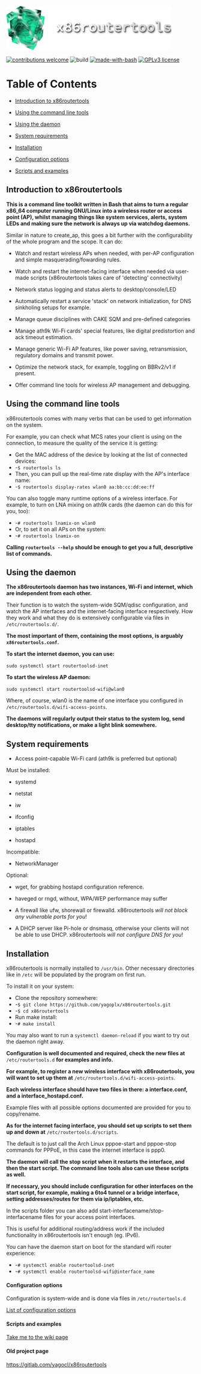 ![new_banner](https://github.com/yagoplx/x86routertools/raw/main/brand/newbanner.png)  

[![contributions welcome](https://img.shields.io/badge/contributions-welcome-brightgreen.svg?style=flat)](https://github.com/yagoplx/x86routertools/issues)
![build](https://github.com/yagoplx/x86routertools/actions/workflows/postwork.yml/badge.svg)
[![made-with-bash](https://img.shields.io/badge/Made%20with-Bash-1f425f.svg)](https://www.gnu.org/software/bash/)
[![GPLv3 license](https://img.shields.io/badge/License-GPLv3-blue.svg)](http://perso.crans.org/besson/LICENSE.html)
# Table of Contents
* [Introduction to x86routertools](#whatis)

* [Using the command line tools](#cmdline)

* [Using the daemon](#daemon)

* [System requirements](#sysreq)

* [Installation](#install)

* [Configuration options](#cfgopt)

* [Scripts and examples](#scripts)

## <a name="whatis"></a>Introduction to x86routertools
**This is a command line toolkit written in Bash that aims to turn a regular x86_64 computer running GNU/Linux into a wireless router or access point (AP), whilst managing things like system services, alerts, system LEDs and making sure the network is always up via watchdog daemons.**

Similar in nature to create_ap, this goes a bit further with the configurability of the whole program and the scope. It can do:
* Watch and restart wireless APs when needed, with per-AP configuration and simple masquerading/fowarding rules.

* Watch and restart the internet-facing interface when needed via user-made scripts (x86routertools takes care of 'detecting' connectivity)

* Network status logging and status alerts to desktop/console/LED

* Automatically restart a service 'stack' on network initialization, for DNS sinkholing setups for example.

* Manage queue disciplines with CAKE SQM and pre-defined categories

* Manage ath9k Wi-Fi cards' special features, like digital predistortion and ack timeout estimation.

* Manage generic Wi-Fi AP features, like power saving, retransmission, regulatory domains and transmit power.

* Optimize the network stack, for example, toggling on BBRv2/v1 if present.

* Offer command line tools for wireless AP management and debugging.


## <a name="cmdline"></a>Using the command line tools
x86routertools comes with many verbs that can be used to get information on the system. 

For example, you can check what MCS rates your client is using on the connection, to measure the quality of the service it is getting:
* Get the MAC address of the device by looking at the list of connected devices:
* -`$ routertools ls`
* Then, you can pull up the real-time rate display with the AP's interface name:
* -`$ routertools display-rates wlan0 aa:bb:cc:dd:ee:ff`

You can also toggle many runtime options of a wireless interface. For example, to turn on LNA mixing on ath9k cards (the daemon can do this for you, too):
* -`# routertools lnamix-on wlan0`
* Or, to set it on all APs on the system:
* -`# routertools lnamix-on`

**Calling `routertools --help` should be enough to get you a full, descriptive list of commands.**

## <a name="daemon"></a>Using the daemon
**The x86routertools daemon has two instances, Wi-Fi and internet, which are independent from each other.**

Their function is to watch the system-wide SQM/qdisc configuration, and watch the AP interfaces and the internet-facing interface respectively. How they work and what they do is extensively configurable via files in `/etc/routertools.d/`. 

**The most important of them, containing the most options, is arguably `x86routertools.conf`.**

**To start the internet daemon, you can use:**

`sudo systemctl start routertoolsd-inet`

**To start the wireless AP daemon:**

`sudo systemctl start routertoolsd-wifi@wlan0`  

Where, of course, wlan0 is the name of one interface you configured in `/etc/routertools.d/wifi-access-points`.

**The daemons will regularly output their status to the system log, send desktop/tty notifications, or make a light blink somewhere.**

## <a name="sysreq"></a>System requirements
* Access point-capable Wi-Fi card (ath9k is preferred but optional)

Must be installed:
* systemd

* netstat

* iw

* ifconfig

* iptables

* hostapd

Incompatible:
* NetworkManager

Optional:
* wget, for grabbing hostapd configuration reference.

* haveged or rngd, without, WPA/WEP performance may suffer

* A firewall like ufw, shorewall or firewalld. x86routertools *will not block any vulnerable ports for you*!

* A DHCP server like Pi-hole or dnsmasq, otherwise your clients will not be able to use DHCP. x86routertools *will not configure DNS for you*!

## <a name="install"></a>Installation
x86routertools is normally installed to `/usr/bin`. Other necessary directories like in `/etc` will be populated by the program on first run.

To install it on your system:

* Clone the repository somewhere:
* -`$ git clone https://github.com/yagoplx/x86routertools.git`
* -`$ cd x86routertools`
* Run make install:
* -`# make install`

You may also want to run a `systemctl daemon-reload` if you want to try out the daemon right away.

**Configuration is well documented and required, check the new files at** `/etc/routertools.d` **for examples and info.**

**For example, to register a new wireless interface with x86routertools, you will want to set up them at** `/etc/routertools.d/wifi-access-points`.

**Each wireless interface should have two files in there: a interface.conf, and a interface_hostapd.conf.**

Example files with all possible options documented are provided for you to copy/rename.

**As for the internet facing interface, you should set up scripts to set them up and down at** `/etc/routertools.d/scripts`.

The default is to just call the Arch Linux pppoe-start and pppoe-stop commands for PPPoE, in this case the internet interface is ppp0. 

**The daemon will call the stop script when it restarts the interface, and then the start script. The command line tools also can use these scripts as well.**

**If necessary, you should include configuration for other interfaces on the start script, for example, making a 6to4 tunnel or a bridge interface, setting addresses/routes for them via ip/iptables, etc.**

In the scripts folder you can also add start-interfacename/stop-interfacename files for your access point interfaces. 

This is useful for additional routing/address work if the included functionality in x86routertools isn't enough (eg. IPv6).

You can have the daemon start on boot for the standard wifi router experience:
* -`# systemctl enable routertoolsd-inet`
* -`# systemctl enable routertoolsd-wifi@interface_name`

#### <a name="cfgopt"></a>Configuration options
Configuration is system-wide and is done via files in `/etc/routertools.d`    

[List of configuration options](https://github.com/yagoplx/x86routertools/wiki/Configuration)


#### <a name="scripts"></a>Scripts and examples
[Take me to the wiki page](https://github.com/yagoplx/x86routertools/wiki/Scripts-and-Examples)

#### Old project page
https://gitlab.com/yagocl/x86routertools
